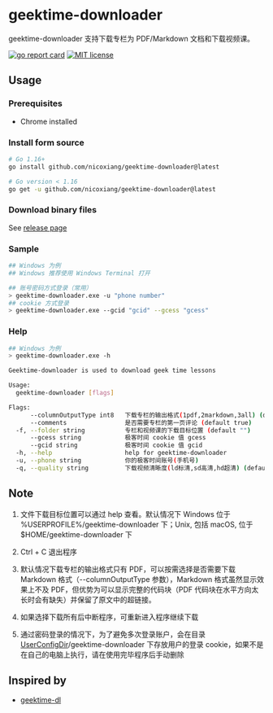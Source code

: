 # geektime-downloader

geektime-downloader 支持下载专栏为 PDF/Markdown 文档和下载视频课。

[![go report card](https://goreportcard.com/badge/github.com/nicoxiang/geektime-downloader "go report card")](https://goreportcard.com/report/github.com/nicoxiang/geektime-downloader)
[![MIT license](https://img.shields.io/badge/license-MIT-brightgreen.svg)](https://opensource.org/licenses/MIT)

## Usage

### Prerequisites

- Chrome installed

### Install form source

```bash
# Go 1.16+
go install github.com/nicoxiang/geektime-downloader@latest

# Go version < 1.16
go get -u github.com/nicoxiang/geektime-downloader@latest
```

### Download binary files

See [release page](https://github.com/nicoxiang/geektime-downloader/releases)

### Sample

```bash
## Windows 为例
## Windows 推荐使用 Windows Terminal 打开

## 账号密码方式登录（常用）
> geektime-downloader.exe -u "phone number"
## cookie 方式登录
> geektime-downloader.exe --gcid "gcid" --gcess "gcess"
```

### Help

```bash
## Windows 为例
> geektime-downloader.exe -h

Geektime-downloader is used to download geek time lessons

Usage:
  geektime-downloader [flags]

Flags:
      --columnOutputType int8   下载专栏的输出格式(1pdf,2markdown,3all) (default 1)
      --comments                是否需要专栏的第一页评论 (default true)
  -f, --folder string           专栏和视频课的下载目标位置 (default "")
      --gcess string            极客时间 cookie 值 gcess
      --gcid string             极客时间 cookie 值 gcid
  -h, --help                    help for geektime-downloader
  -u, --phone string            你的极客时间账号(手机号)
  -q, --quality string          下载视频清晰度(ld标清,sd高清,hd超清) (default "sd")  
```

## Note

1. 文件下载目标位置可以通过 help 查看。默认情况下 Windows 位于 %USERPROFILE%/geektime-downloader 下；Unix, 包括 macOS, 位于 $HOME/geektime-downloader 下

2. Ctrl + C 退出程序

3. 默认情况下载专栏的输出格式只有 PDF，可以按需选择是否需要下载 Markdown 格式（--columnOutputType 参数），Markdown 格式虽然显示效果上不及 PDF，但优势为可以显示完整的代码块（PDF 代码块在水平方向太长时会有缺失）并保留了原文中的超链接。

4. 如果选择下载所有后中断程序，可重新进入程序继续下载

5. 通过密码登录的情况下，为了避免多次登录账户，会在目录 [UserConfigDir](https://pkg.go.dev/os#UserConfigDir)/geektime-downloader 下存放用户的登录 cookie，如果不是在自己的电脑上执行，请在使用完毕程序后手动删除

## Inspired by 

* [geektime-dl](https://github.com/mmzou/geektime-dl)
